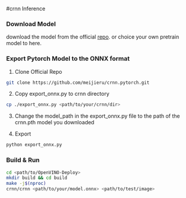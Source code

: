 #crnn Inference


### Download Model
download the model from the official [repo](https://github.com/meijieru/crnn.pytorch). or choice your own pretrain model to here.


### Export Pytorch Model to the ONNX format
1. Clone Official Repo
```bash
git clone https://github.com/meijieru/crnn.pytorch.git
```
2. Copy export_onnx.py to crnn directory
```bash
cp ./export_onnx.py <path/to/your/crnn/dir>
```
3. Change the model_path in the export_onnx.py file to the path of the crnn.pth model you downloaded

4. Export

```bash
python export_onnx.py
```

### Build & Run
```bash
cd <path/to/OpenVINO-Deploy>
mkdir build && cd build
make -j$(nproc)
crnn/crnn <path/to/your/model.onnx> <path/to/test/image>
```